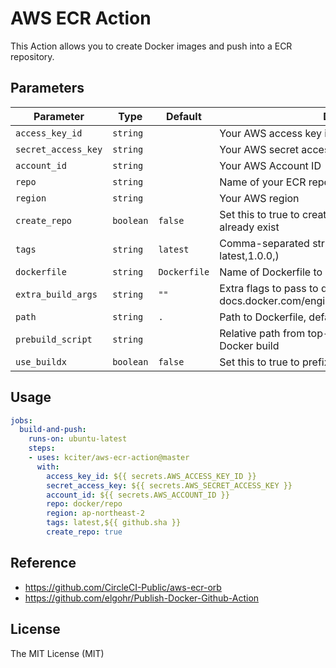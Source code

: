 # AWS ECR Action

This Action allows you to create Docker images and push into a ECR repository.

## Parameters
| Parameter | Type | Default | Description |
|-----------|------|---------|-------------|
| `access_key_id` | `string` | | Your AWS access key id |
| `secret_access_key` | `string` | | Your AWS secret access key |
| `account_id` | `string` | | Your AWS Account ID |
| `repo` | `string` | | Name of your ECR repository |
| `region` | `string` | | Your AWS region |
| `create_repo` | `boolean` | `false` | Set this to true to create the repository if it does not already exist |
| `tags` | `string` | `latest` | Comma-separated string of ECR image tags (ex latest,1.0.0,) |
| `dockerfile` | `string` | `Dockerfile` | Name of Dockerfile to use |
| `extra_build_args` | `string` | `""` | Extra flags to pass to docker build (see docs.docker.com/engine/reference/commandline/build) |
| `path` | `string` | `.` | Path to Dockerfile, defaults to the working directory |
| `prebuild_script` | `string` | | Relative path from top-level to script to run before Docker build |
| `use_buildx` | `boolean` | `false` | Set this to true to prefix `build` command with `buildx` |

## Usage
```yaml
jobs:
  build-and-push:
    runs-on: ubuntu-latest
    steps:
    - uses: kciter/aws-ecr-action@master
      with:
        access_key_id: ${{ secrets.AWS_ACCESS_KEY_ID }}
        secret_access_key: ${{ secrets.AWS_SECRET_ACCESS_KEY }}
        account_id: ${{ secrets.AWS_ACCOUNT_ID }}
        repo: docker/repo
        region: ap-northeast-2
        tags: latest,${{ github.sha }}
        create_repo: true
```

## Reference
* https://github.com/CircleCI-Public/aws-ecr-orb
* https://github.com/elgohr/Publish-Docker-Github-Action

## License
The MIT License (MIT)
